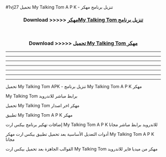 #1vj27 تحميل My Talking Tom  A P K - تنزيل برنامج مهكر



<div align="center">
<h3>Download >>>>> <a href="https://runaway1.web.app/?sq=My Talking Tom ">مهكرMy Talking Tom  تنزيل برنامج</a></h3><br>

<h3>Download >>>>> <a href="https://runaway1.web.app/?sq=My Talking Tom ">تحميل My Talking Tom  مهكر</a></h3>
</div>


----------------------------------------------------------

----------------------------------------------------------

----------------------------------------------------------

----------------------------------------------------------

----------------------------------------------------------

----------------------------------------------------------

----------------------------------------------------------

تحميل My Talking Tom  APK - تنزيل برنامج My Talking Tom  A P K مهكر

My Talking Tom  برابط مباشر للاندرويد

تحميل My Talking Tom  مهكر اخر اصدار

تطبيق My Talking Tom  A P K مهكر

إضافات تهكير برنامج بيكس ارت My Talking Tom  A P K للاندرويد برابط مباشر مجانا

أدوات التعديل الأساسية بعد تحميل تطبيق بيكس ارت مهكر My Talking Tom  A P K مجانا

القوالب الجاهزة بعد تحميل بيكس ارت My Talking Tom  مهكر من ميديا فاير للاندرويد


